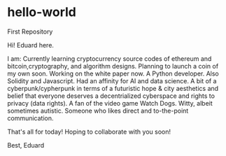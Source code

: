 # hello-world
First Repository 

Hi! Eduard here.

I am:
Currently learning cryptocurrency source codes of ethereum and bitcoin,cryptography, and algorithm designs. Planning to launch a coin of my own soon. Working on the white paper now. 
A Python developer. Also Solidity and Javascript.
Had an affinity for AI and data science. 
A bit of a cyberpunk/cypherpunk in terms of a futuristic hope & city aesthetics and belief that everyone deserves a decentrialized cyberspace and rights to privacy (data rights).
A fan of the video game Watch Dogs.
Witty, albeit sometimes autistic.
Someone who likes direct and to-the-point communication.

That's all for today! Hoping to collaborate with you soon!

Best,
Eduard
